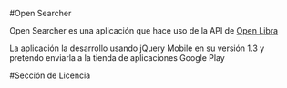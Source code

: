 #Open Searcher

Open Searcher es una aplicación que hace uso de la API de [Open Libra](wwww.openlibra.com)

La aplicación la desarrollo usando jQuery Mobile en su versión 1.3 y pretendo enviarla a la tienda de aplicaciones Google Play

#Sección de Licencia
